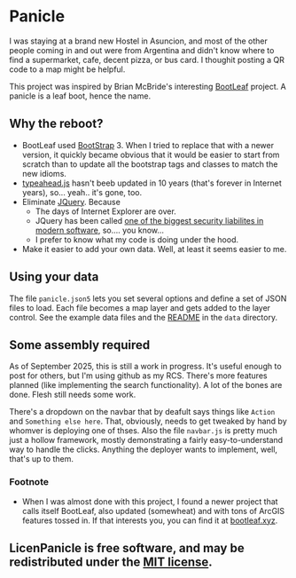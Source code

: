 # Panicle
I was staying at a brand new Hostel in Asuncion, and most of the other people coming in and out were from Argentina and didn't know where to find a supermarket, cafe, decent pizza, or bus card.  I thoughit posting a QR code to a map might be helpful.   

This project was inspired by Brian McBride's interesting [BootLeaf](https://github.com/bmcbride/bootleaf) project.  A panicle is a leaf boot, hence the name.
 
## Why the reboot?
- BootLeaf used [BootStrap](https://getbootstrap.com) 3.  When I tried to replace that with a newer version, it quickly became obvious that it would be easier to start from scratch than to update all the bootstrap tags and classes to match the new idioms.
- [typeahead.js](https://twitter.github.io/typeahead.js/) hasn't beeb updated in 10 years (that's forever in Internet years), so... yeah.. it's gone, too.
- Eliminate [JQuery](https://youmightnotneedjquery.com/).  Because
  - The days of Internet Explorer are over.
  - JQuery has been called [one of the biggest security liabilites in modern software](https://www.blackduck.com/content/dam/black-duck/en-us/reports/rep-ossra.pdf), so.... you know...
  - I prefer to know what my code is doing under the hood.
- Make it easier to add your own data.  Well, at least it seems easier to me.

## Using your data
The file `panicle.json5` lets you set several options and define 
a set of JSON files to load.  Each file becomes a map layer and gets added to
the layer control.  See the example data files and the 
[README](./data/README.md) in the `data` directory.

## Some assembly required
As of September 2025, this is still a work in progress.  It's useful enough
to post for others, but I'm using github as my RCS.  There's more features
planned (like implementing the search functionality).
A lot of the bones are done.  Flesh still needs some work.

There's a dropdown on the navbar that by deafult says things like `Action` and
`Something else here`.  That, obviously, needs to get tweaked by hand 
by whomver is deploying one of thses.  Also the file `navbar.js` is pretty
much just a hollow framework, mostly demonstrating a fairly easy-to-understand
way to handle the clicks.  Anything the deployer wants to implement, well, 
that's up to them.


### Footnote
- When I was almost done with this project, I found a newer project that calls itself BootLeaf, also updated (somewheat) and with tons of ArcGIS features tossed in.  If that interests you, you can find it at [bootleaf.xyz](https://bootleaf.xyz).
## LicenPanicle is free software, and may be redistributed under the [MIT license](LICENSE).
